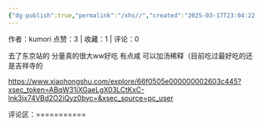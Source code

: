 ```yaml
---
{"dg-publish":true,"permalink":"/xhs//","created":"2025-03-17T23:04:22.437+08:00","updated":"2025-03-17T23:04:22.437+08:00"}
---
```


作者：kumori
点赞：3   |   收藏：1   |   评论：0

去了东京站的 分量真的很大ww好吃 有点咸 可以加汤稀释（目前吃过最好吃的还是吉祥寺的

https://www.xiaohongshu.com/explore/66f0505e000000002603c445?xsec_token=ABqW31iXGaeLgX03LCtKxC-lnk3jx74VBd2O2iQyz0byc=&xsec_source=pc_user

评论区：===========

